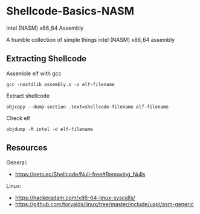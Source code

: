 # Shellcode-Basics-NASM

Intel (NASM) x86_64 Assembly

A humble collection of simple things intel (NASM) x86_64 assembly

## Extracting Shellcode

Assemble elf with gcc 
```
gcc -nostdlib assembly.s -o elf-filename
```

Extract shellcode
```
objcopy --dump-section .text=shellcode-filename elf-filename
```

Check elf
```
objdump -M intel -d elf-filename
```

## Resources
General: 
- https://nets.ec/Shellcode/Null-free#Removing_Nulls 

Linux:
- https://hackeradam.com/x86-64-linux-syscalls/
- https://github.com/torvalds/linux/tree/master/include/uapi/asm-generic

